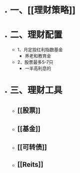 - # 一、[[理财策略]]
- # 二、理财配置
	- 1、月定投红利指数基金
		- 养老和教育金
	- 2、股票最多5-7只
		- 一半高利息的
- # 三、理财工具
	- ## [[股票]]
	- ## [[基金]]
	- ## [[可转债]]
	- ## [[Reits]]